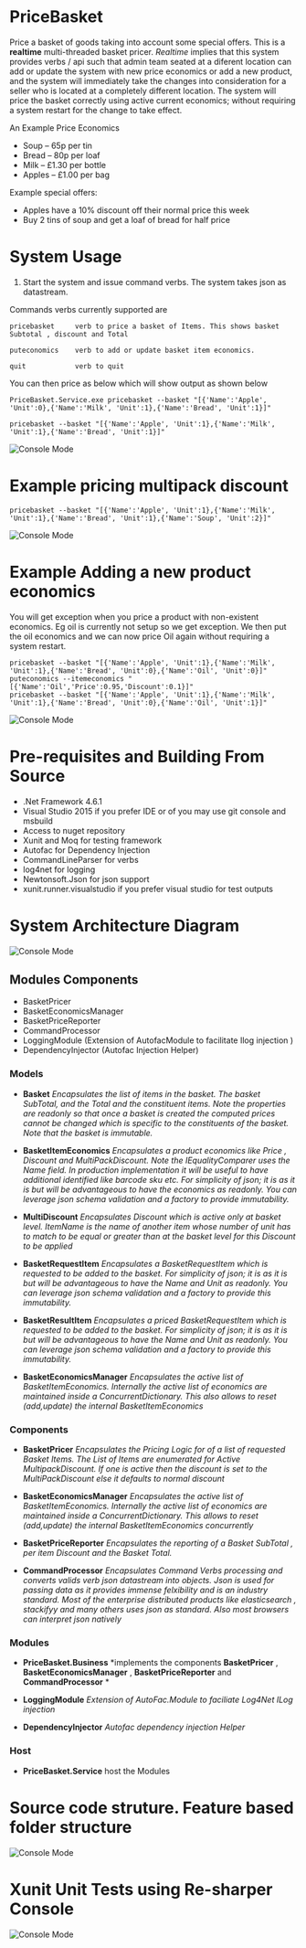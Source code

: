# PriceBasket 
Price a basket of goods taking into account some special offers. This is a **realtime** multi-threaded basket pricer. *Realtime* implies that this system provides verbs / api such that admin team seated at a diferent location can add or update the system with new price economics or add a new product, and the system will immediately take the changes into consideration for a seller who is located at a completely different location. The system will price the basket correctly using active current economics; without requiring a system restart for the change to take effect. 

An Example Price Economics 
  * Soup – 65p per tin
  * Bread – 80p per loaf
  * Milk – £1.30 per bottle
  * Apples – £1.00 per bag
  
Example special offers:
  * Apples have a 10% discount off their normal price this week
  * Buy 2 tins of soup and get a loaf of bread for half price

# System Usage
1. Start the system and issue command verbs. The system takes json as datastream.

  Commands verbs currently supported are
~~~
pricebasket     verb to price a basket of Items. This shows basket Subtotal , discount and Total

puteconomics    verb to add or update basket item economics.

quit            verb to quit
~~~  
You can then price as below which will show output as shown below

~~~
PriceBasket.Service.exe pricebasket --basket "[{'Name':'Apple', 'Unit':0},{'Name':'Milk', 'Unit':1},{'Name':'Bread', 'Unit':1}]"

pricebasket --basket "[{'Name':'Apple', 'Unit':1},{'Name':'Milk', 'Unit':1},{'Name':'Bread', 'Unit':1}]"
~~~

 ![Console Mode](http://www.alanaamy.net/wp-content/uploads/2017/02/PriceBasket-General-Use.png)
 
# Example pricing multipack discount
~~~
pricebasket --basket "[{'Name':'Apple', 'Unit':1},{'Name':'Milk', 'Unit':1},{'Name':'Bread', 'Unit':1},{'Name':'Soup', 'Unit':2}]"
~~~

 ![Console Mode](http://www.alanaamy.net/wp-content/uploads/2017/02/ExampleMultiPackDiscount.png)
 
# Example Adding a new product economics
 You will get exception when you price a product with non-existent economics. Eg oil is currently not setup so we get exception. We then put the oil economics and we can now price Oil again without requiring a system restart.
 
~~~
pricebasket --basket "[{'Name':'Apple', 'Unit':1},{'Name':'Milk', 'Unit':1},{'Name':'Bread', 'Unit':0},{'Name':'Oil', 'Unit':0}]"
puteconomics --itemeconomics "[{'Name':'Oil','Price':0.95,'Discount':0.1}]"
pricebasket --basket "[{'Name':'Apple', 'Unit':1},{'Name':'Milk', 'Unit':1},{'Name':'Bread', 'Unit':0},{'Name':'Oil', 'Unit':1}]"
~~~

 ![Console Mode](http://www.alanaamy.net/wp-content/uploads/2017/02/AddNewProduct.png)

# Pre-requisites and Building From Source
* .Net Framework 4.6.1
* Visual Studio 2015 if you prefer IDE or of you may use git console and msbuild
* Access to nuget repository
* Xunit and Moq for testing framework
* Autofac for Dependency Injection
* CommandLineParser for verbs
* log4net for logging
* Newtonsoft.Json for json support
* xunit.runner.visualstudio if you prefer visual studio for test outputs

# System Architecture Diagram

![Console Mode](http://www.alanaamy.net/wp-content/uploads/2017/02/pricebasket.jpg)

## Modules Components
* BasketPricer
* BasketEconomicsManager
* BasketPriceReporter
* CommandProcessor
* LoggingModule (Extension of AutofacModule to facilitate Ilog injection )
* DependencyInjector (Autofac Injection Helper)

### Models
* **Basket**  *Encapsulates the list of items in the basket. The basket SubTotal, and the Total and the constituent items. Note the properties are readonly so that once a basket is created the computed prices cannot be changed which is specific to the constituents of the basket. Note that the basket is immutable.*

* **BasketItemEconomics** *Encapsulates a product economics like Price , Discount and MultiPackDiscount. Note the IEqualityComparer uses the Name field. In production implementation it will be useful to have additional identified like barcode sku etc. For simplicity of json; it is as it is but will be advantageous to have the economics as readonly. You can leverage json schema validation and a factory to provide immutability.*

* **MultiDiscount** *Encapsulates Discount which is active only at basket level. ItemName is the name of another item whose number of unit has to match to be equal or greater than at the basket level for this Discount to be applied*

* **BasketRequestItem** *Encapsulates a BasketRequestItem which is requested to be added to the basket. For simplicity of json; it is as it is but will be advantageous to have the Name and Unit as readonly. You can leverage json schema validation and a factory to provide this immutability.*

* **BasketResultItem** *Encapsulates a priced BasketRequestItem which is requested to be added to the basket. For simplicity of json; it is as it is but will be advantageous to have the Name and Unit as readonly. You can leverage json schema validation and a factory to provide this immutability.*

* **BasketEconomicsManager** *Encapsulates the active list of BasketItemEconomics. Internally the active list of economics are maintained inside a ConcurrentDictionary. This also allows to reset (add,update) the internal BasketItemEconomics*

### Components
* **BasketPricer** *Encapsulates the Pricing Logic for of a list of requested Basket Items. The List of Items are enumerated for Active MultipackDiscount. If one is active then the discount is set to the MultiPackDiscount else it defaults to normal discount*

* **BasketEconomicsManager** *Encapsulates the active list of BasketItemEconomics. Internally the active list of economics are maintained inside a ConcurrentDictionary. This allows to reset (add,update) the internal BasketItemEconomics concurrently*

* **BasketPriceReporter** *Encapsulates the reporting of a Basket SubTotal , per item Discount and the Basket Total.*

* **CommandProcessor** *Encapsulates Command Verbs processing and converts valids verb json datastream into objects. Json is used for passing data as it provides immense felxibility and is an industry standard. Most of the enterprise distributed products like elasticsearch , stackifyy and many others uses json as standard. Also most browsers can interpret json natively*

### Modules

* **PriceBasket.Business** *implements the components **BasketPricer** , **BasketEconomicsManager** , **BasketPriceReporter** and **CommandProcessor** *

* **LoggingModule** *Extension of AutoFac.Module to faciliate Log4Net ILog injection*

* **DependencyInjector** *Autofac dependency injection Helper*

### Host
* **PriceBasket.Service** host the Modules 

# Source code struture. Feature based folder structure

 ![Console Mode](http://www.alanaamy.net/wp-content/uploads/2017/02/pricebasketfolders.png)
 
# Xunit Unit Tests using Re-sharper Console
 ![Console Mode](http://www.alanaamy.net/wp-content/uploads/2017/02/pricebasketUnit-tests.png)
